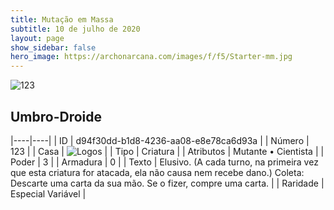 ```yaml
---
title: Mutação em Massa
subtitle: 10 de julho de 2020
layout: page
show_sidebar: false
hero_image: https://archonarcana.com/images/f/f5/Starter-mm.jpg
---
```


![123](https://cdn.keyforgegame.com/media/card_front/pt/479_123_744G6XXH85QV_pt.png)

## Umbro-Droide

|----|----|
| ID | d94f30dd-b1d8-4236-aa08-e8e78ca6d93a |
| Número | 123 |
| Casa | ![Logos](https://archonarcana.com/images/thumb/c/ce/Logos.png/22px-Logos.png "Logos") |
| Tipo | Criatura |
| Atributos | Mutante • Cientista |
| Poder | 3 |
| Armadura | 0 |
| Texto | Elusivo. (A cada turno, na primeira vez que esta criatura for atacada, ela não causa nem recebe dano.)  Coleta: Descarte uma carta da sua mão. Se o fizer, compre uma carta. |
| Raridade | Especial Variável |

